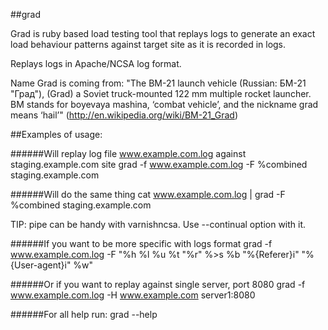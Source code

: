 ##grad

Grad is ruby based load testing tool that replays logs to generate an exact 
load behaviour patterns against target site as it is recorded in logs.

Replays logs in Apache/NCSA log format.

Name Grad is coming from:
"The BM-21 launch vehicle (Russian: БМ-21 "Град"), (Grad) a Soviet truck-mounted 122 mm multiple rocket launcher.
BM stands for boyevaya mashina, ‘combat vehicle’, and the nickname grad means ‘hail’"
(http://en.wikipedia.org/wiki/BM-21_Grad)


##Examples of usage:


######Will replay log file www.example.com.log against staging.example.com site
    grad -f www.example.com.log -F %combined staging.example.com

######Will do the same thing
    cat www.example.com.log | grad -F %combined staging.example.com

TIP: pipe can be handy with varnishncsa. Use --continual option with it.

######If you want to be more specific with logs format
    grad -f www.example.com.log -F "%h %l %u %t \"%r\" %>s %b \"%{Referer}i\" \"%{User-agent}i\" %w" 

######Or if you want to replay against single server, port 8080
    grad -f www.example.com.log -H www.example.com server1:8080

######For all help run:
    grad --help

